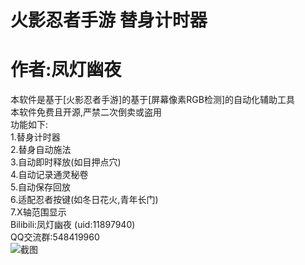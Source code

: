 # 火影忍者手游 替身计时器  
# 作者:凤灯幽夜  
本软件是基于[火影忍者手游]的基于[屏幕像素RGB检测]的自动化辅助工具  
本软件免费且开源,严禁二次倒卖或盗用  
功能如下:  
1.替身计时器  
2.替身自动施法  
3.自动即时释放(如目押点穴)  
4.自动记录通灵秘卷  
5.自动保存回放  
6.适配忍者按键(如冬日花火,青年长门)  
7.X轴范围显示  
Bilibili:凤灯幽夜 (uid:11897940)  
QQ交流群:548419960  
![截图](.截图.png)





